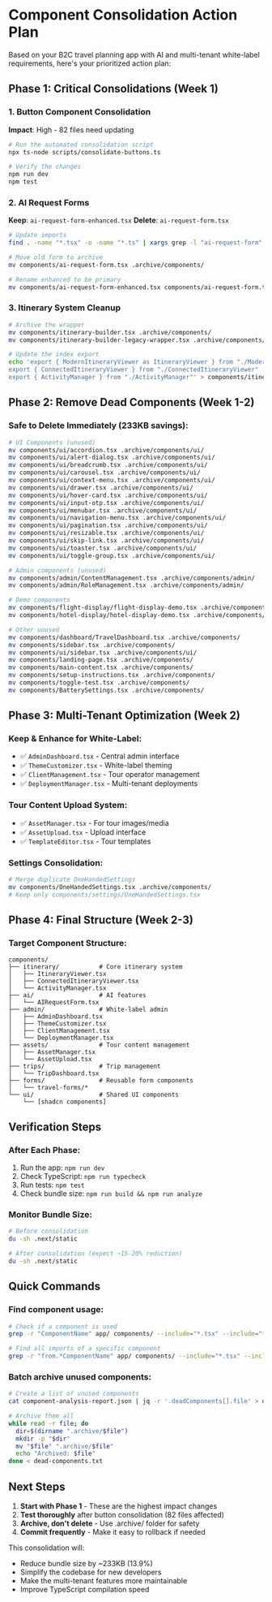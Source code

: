 # Component Consolidation Action Plan

Based on your B2C travel planning app with AI and multi-tenant white-label requirements, here's your prioritized action plan:

## Phase 1: Critical Consolidations (Week 1)

### 1. Button Component Consolidation
**Impact**: High - 82 files need updating
```bash
# Run the automated consolidation script
npx ts-node scripts/consolidate-buttons.ts

# Verify the changes
npm run dev
npm test
```

### 2. AI Request Forms
**Keep**: `ai-request-form-enhanced.tsx`
**Delete**: `ai-request-form.tsx`

```bash
# Update imports
find . -name "*.tsx" -o -name "*.ts" | xargs grep -l "ai-request-form" | grep -v enhanced

# Move old form to archive
mv components/ai-request-form.tsx .archive/components/

# Rename enhanced to be primary
mv components/ai-request-form-enhanced.tsx components/ai-request-form.tsx
```

### 3. Itinerary System Cleanup
```bash
# Archive the wrapper
mv components/itinerary-builder.tsx .archive/components/
mv components/itinerary-builder-legacy-wrapper.tsx .archive/components/

# Update the index export
echo 'export { ModernItineraryViewer as ItineraryViewer } from "./ModernItineraryViewer"
export { ConnectedItineraryViewer } from "./ConnectedItineraryViewer"
export { ActivityManager } from "./ActivityManager"' > components/itinerary/index.ts
```

## Phase 2: Remove Dead Components (Week 1-2)

### Safe to Delete Immediately (233KB savings):
```bash
# UI Components (unused)
mv components/ui/accordion.tsx .archive/components/ui/
mv components/ui/alert-dialog.tsx .archive/components/ui/
mv components/ui/breadcrumb.tsx .archive/components/ui/
mv components/ui/carousel.tsx .archive/components/ui/
mv components/ui/context-menu.tsx .archive/components/ui/
mv components/ui/drawer.tsx .archive/components/ui/
mv components/ui/hover-card.tsx .archive/components/ui/
mv components/ui/input-otp.tsx .archive/components/ui/
mv components/ui/menubar.tsx .archive/components/ui/
mv components/ui/navigation-menu.tsx .archive/components/ui/
mv components/ui/pagination.tsx .archive/components/ui/
mv components/ui/resizable.tsx .archive/components/ui/
mv components/ui/skip-link.tsx .archive/components/ui/
mv components/ui/toaster.tsx .archive/components/ui/
mv components/ui/toggle-group.tsx .archive/components/ui/

# Admin components (unused)
mv components/admin/ContentManagement.tsx .archive/components/admin/
mv components/admin/RoleManagement.tsx .archive/components/admin/

# Demo components
mv components/flight-display/flight-display-demo.tsx .archive/components/
mv components/hotel-display/hotel-display-demo.tsx .archive/components/

# Other unused
mv components/dashboard/TravelDashboard.tsx .archive/components/
mv components/sidebar.tsx .archive/components/
mv components/ui/sidebar.tsx .archive/components/ui/
mv components/landing-page.tsx .archive/components/
mv components/main-content.tsx .archive/components/
mv components/setup-instructions.tsx .archive/components/
mv components/toggle-test.tsx .archive/components/
mv components/BatterySettings.tsx .archive/components/
```

## Phase 3: Multi-Tenant Optimization (Week 2)

### Keep & Enhance for White-Label:
- ✅ `AdminDashboard.tsx` - Central admin interface
- ✅ `ThemeCustomizer.tsx` - White-label theming
- ✅ `ClientManagement.tsx` - Tour operator management  
- ✅ `DeploymentManager.tsx` - Multi-tenant deployments

### Tour Content Upload System:
- ✅ `AssetManager.tsx` - For tour images/media
- ✅ `AssetUpload.tsx` - Upload interface
- ✅ `TemplateEditor.tsx` - Tour templates

### Settings Consolidation:
```bash
# Merge duplicate OneHandedSettings
mv components/OneHandedSettings.tsx .archive/components/
# Keep only components/settings/OneHandedSettings.tsx
```

## Phase 4: Final Structure (Week 2-3)

### Target Component Structure:
```
components/
├── itinerary/           # Core itinerary system
│   ├── ItineraryViewer.tsx
│   ├── ConnectedItineraryViewer.tsx
│   └── ActivityManager.tsx
├── ai/                  # AI features
│   └── AIRequestForm.tsx
├── admin/               # White-label admin
│   ├── AdminDashboard.tsx
│   ├── ThemeCustomizer.tsx
│   ├── ClientManagement.tsx
│   └── DeploymentManager.tsx
├── assets/              # Tour content management
│   ├── AssetManager.tsx
│   └── AssetUpload.tsx
├── trips/               # Trip management
│   └── TripDashboard.tsx
├── forms/               # Reusable form components
│   └── travel-forms/*
└── ui/                  # Shared UI components
    └── [shadcn components]
```

## Verification Steps

### After Each Phase:
1. Run the app: `npm run dev`
2. Check TypeScript: `npm run typecheck`
3. Run tests: `npm test`
4. Check bundle size: `npm run build && npm run analyze`

### Monitor Bundle Size:
```bash
# Before consolidation
du -sh .next/static

# After consolidation (expect ~15-20% reduction)
du -sh .next/static
```

## Quick Commands

### Find component usage:
```bash
# Check if a component is used
grep -r "ComponentName" app/ components/ --include="*.tsx" --include="*.ts" | grep -v node_modules

# Find all imports of a specific component
grep -r "from.*ComponentName" app/ components/ --include="*.tsx" --include="*.ts"
```

### Batch archive unused components:
```bash
# Create a list of unused components
cat component-analysis-report.json | jq -r '.deadComponents[].file' > dead-components.txt

# Archive them all
while read -r file; do
  dir=$(dirname ".archive/$file")
  mkdir -p "$dir"
  mv "$file" ".archive/$file"
  echo "Archived: $file"
done < dead-components.txt
```

## Next Steps

1. **Start with Phase 1** - These are the highest impact changes
2. **Test thoroughly** after button consolidation (82 files affected)
3. **Archive, don't delete** - Use .archive/ folder for safety
4. **Commit frequently** - Make it easy to rollback if needed

This consolidation will:
- Reduce bundle size by ~233KB (13.9%)
- Simplify the codebase for new developers
- Make the multi-tenant features more maintainable
- Improve TypeScript compilation speed